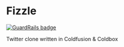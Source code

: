 Fizzle
======

[![GuardRails badge](https://badges.production.guardrails.io/shtakai/Fizzle.svg)](https://www.guardrails.io)

Twitter clone written in Coldfusion &amp; Coldbox
